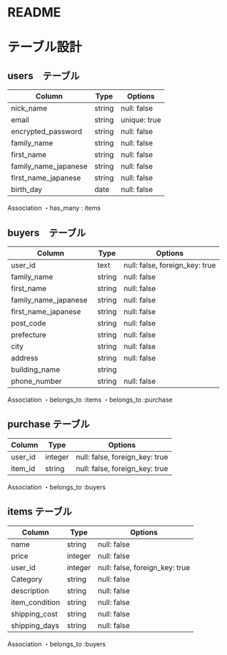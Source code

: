 # README
# テーブル設計

## users　テーブル
| Column                | Type   | Options     |
| ------------------    | ------ | ----------- |
| nick_name             | string | null: false |　　
| email                 | string | unique: true|
| encrypted_password    | string | null: false |
| family_name           | string | null: false |
| first_name            | string | null: false |
| family_name_japanese  | string | null: false |
| first_name_japanese   | string | null: false |
| birth_day             | date   | null: false |

Association
・has_many : items





## buyers　テーブル
| Column                | Type   | Options     |
| ------------------    | ------ | ----------- |
| user_id               | text   | null: false, foreign_key: true|
| family_name           | string | null: false |
| first_name            | string | null: false |
| family_name_japanese  | string | null: false |
| first_name_japanese   | string | null: false |
| post_code　　　　　　   | string | null: false |
| prefecture　　　　　　  | string | null: false |
| city　　　　　　  　　　 | string | null: false |
| address　　　　　　     | string | null: false |
| building_name　　　　  | string | |
| phone_number　　　　   | string | null: false |

Association
・belongs_to :items
・belongs_to :purchase


## purchase テーブル
| Column                | Type   | Options     |
| ------------------    | ------ | ----------- |
| user_id               | integer| null: false, foreign_key: true|
| item_id               | string | null: false, foreign_key: true|


Association
・belongs_to :buyers




## items テーブル
| Column                | Type   | Options     |
| ------------------    | ------ | ----------- |
| name                  | string | null: false |
| price                 | integer| null: false |
| user_id               | integer| null: false, foreign_key: true|
| Category              | string | null: false |
| description           | string | null: false |
| item_condition        | string | null: false |
| shipping_cost         | string | null: false |
| shipping_days         | string | null: false |

Association
・belongs_to :buyers




